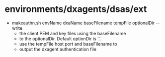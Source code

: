 # environments/dxagents/dsas/ext
* makeauthn.sh envName dxaName baseFilename tempFile optionalDir -- write
	* the client PEM and key files using the baseFilename
	* to the optionalDir. Default optionDir is '.'. 
	* use the tempFile host port and baseFilename to
	* output the dxagent authentication file
